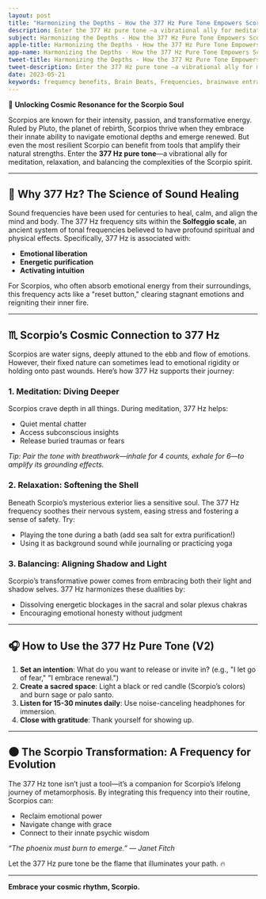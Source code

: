 ```yaml
---
layout: post
title: "Harmonizing the Depths - How the 377 Hz Pure Tone Empowers Scorpio’s Journey"
description: Enter the 377 Hz pure tone —a vibrational ally for meditation, relaxation, and balancing the complexities of the Scorpio spirit.  
subject: Harmonizing the Depths - How the 377 Hz Pure Tone Empowers Scorpio’s Journey
apple-title: Harmonizing the Depths - How the 377 Hz Pure Tone Empowers Scorpio’s Journey
app-name: Harmonizing the Depths - How the 377 Hz Pure Tone Empowers Scorpio’s Journey
tweet-title: Harmonizing the Depths - How the 377 Hz Pure Tone Empowers Scorpio’s Journey
tweet-description: Enter the 377 Hz pure tone —a vibrational ally for meditation, relaxation, and balancing the complexities of the Scorpio spirit.  
date: 2023-05-21
keywords: frequency benefits, Brain Beats, Frequencies, brainwave entrainment, sound therapy, pure tone, 377 Hz, Libra, Astrology, pure tones, scorpio
---     
```


🌟 **Unlocking Cosmic Resonance for the Scorpio Soul**  

Scorpios are known for their intensity, passion, and transformative energy. Ruled by Pluto, the planet of rebirth, Scorpios thrive when they embrace their innate ability to navigate emotional depths and emerge renewed. But even the most resilient Scorpio can benefit from tools that amplify their natural strengths. Enter the **377 Hz pure tone**—a vibrational ally for meditation, relaxation, and balancing the complexities of the Scorpio spirit.  

---

## 🔮 Why 377 Hz? The Science of Sound Healing  
Sound frequencies have been used for centuries to heal, calm, and align the mind and body. The 377 Hz frequency sits within the **Solfeggio scale**, an ancient system of tonal frequencies believed to have profound spiritual and physical effects. Specifically, 377 Hz is associated with:  
- **Emotional liberation**  
- **Energetic purification**  
- **Activating intuition**  

For Scorpios, who often absorb emotional energy from their surroundings, this frequency acts like a "reset button," clearing stagnant emotions and reigniting their inner fire.  

---

## ♏ Scorpio’s Cosmic Connection to 377 Hz  
Scorpios are water signs, deeply attuned to the ebb and flow of emotions. However, their fixed nature can sometimes lead to emotional rigidity or holding onto past wounds. Here’s how 377 Hz supports their journey:  

### 1. **Meditation: Diving Deeper**  
Scorpios crave depth in all things. During meditation, 377 Hz helps:  
- Quiet mental chatter  
- Access subconscious insights  
- Release buried traumas or fears  

*Tip: Pair the tone with breathwork—inhale for 4 counts, exhale for 6—to amplify its grounding effects.*  

### 2. **Relaxation: Softening the Shell**  
Beneath Scorpio’s mysterious exterior lies a sensitive soul. The 377 Hz frequency soothes their nervous system, easing stress and fostering a sense of safety. Try:  
- Playing the tone during a bath (add sea salt for extra purification!)  
- Using it as background sound while journaling or practicing yoga  

### 3. **Balancing: Aligning Shadow and Light**  
Scorpio’s transformative power comes from embracing both their light and shadow selves. 377 Hz harmonizes these dualities by:  
- Dissolving energetic blockages in the sacral and solar plexus chakras  
- Encouraging emotional honesty without judgment  

---

## 🎧 How to Use the 377 Hz Pure Tone (V2)  
1. **Set an intention**: What do you want to release or invite in? (e.g., "I let go of fear," "I embrace renewal.")  
2. **Create a sacred space**: Light a black or red candle (Scorpio’s colors) and burn sage or palo santo.  
3. **Listen for 15-30 minutes daily**: Use noise-canceling headphones for immersion.  
4. **Close with gratitude**: Thank yourself for showing up.  

---

## 🌑 The Scorpio Transformation: A Frequency for Evolution  
The 377 Hz tone isn’t just a tool—it’s a companion for Scorpio’s lifelong journey of metamorphosis. By integrating this frequency into their routine, Scorpios can:  
- Reclaim emotional power  
- Navigate change with grace  
- Connect to their innate psychic wisdom  

*“The phoenix must burn to emerge.” — Janet Fitch*  

Let the 377 Hz pure tone be the flame that illuminates your path. 🔥  

---  
**Embrace your cosmic rhythm, Scorpio.**  